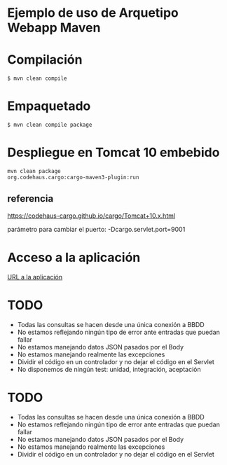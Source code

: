 # Ejemplo de uso de Arquetipo Webapp Maven
# Compilación
<code>$ mvn clean compile</code>
# Empaquetado
<code>$ mvn clean compile package</code>
# Despliegue en Tomcat 10 embebido
<code>mvn clean package org.codehaus.cargo:cargo-maven3-plugin:run</code>
## referencia
https://codehaus-cargo.github.io/cargo/Tomcat+10.x.html

parámetro para cambiar el puerto:
-Dcargo.servlet.port=9001
# Acceso a la aplicación
[URL a la aplicación](http://localhost:8080/webapp01)

# TODO
* Todas las consultas se hacen desde una única conexión a BBDD
* No estamos reflejando ningún tipo de error ante entradas que puedan fallar
* No estamos manejando datos JSON pasados por el Body
* No estamos manejando realmente las excepciones
* Dividir el código en un controlador y no dejar el código en el Servlet
* No disponemos de ningún test: unidad, integración, aceptación

# TODO
* Todas las consultas se hacen desde una única conexión a BBDD
* No estamos reflejando ningún tipo de error ante entradas que puedan fallar
* No estamos manejando datos JSON pasados por el Body
* No estamos manejando realmente las excepciones
* Dividir el código en un controlador y no dejar el código en el Servlet